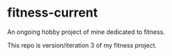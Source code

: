 # fitness-current
An ongoing hobby project of mine dedicated to fitness.

This repo is version/iteration 3 of my fitness project. 
